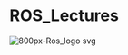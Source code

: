 # ROS_Lectures
![800px-Ros_logo svg](https://user-images.githubusercontent.com/36209435/76222082-5c928780-621a-11ea-9528-79c4d3cd1e57.png)

